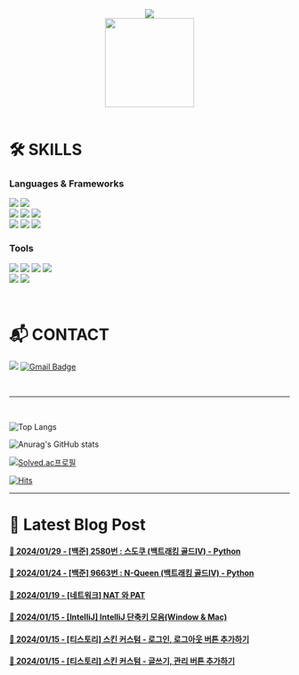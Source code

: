 
<div align="center"><img src="https://capsule-render.vercel.app/api?type=waving&color=0:41d1fe,100:fe84fe&height=250&section=header&text=SEO%20CHAEYEON&fontColor=ffffffCC&fontSize=60&fontAlignY=35&desc=ChaeYami&descSize=20&descAlign=70&descAlignY=53" /></div>
<div align="center"><img src="https://github.com/ChaeYami/ChaeYami/assets/120750451/7c8742a2-96f5-4f80-948f-fc5fc8afdcd2" width="160"/></div>

<br>  

# 🛠️ SKILLS
### Languages & Frameworks
<img src="https://img.shields.io/badge/python-3776AB?style=for-the-badge&logo=python&logoColor=white"> <img src="https://img.shields.io/badge/java-007396?style=for-the-badge&logo=java&logoColor=white">
<br>
<img src="https://img.shields.io/badge/django-092E20?style=for-the-badge&logo=django&logoColor=white">
<img src="https://img.shields.io/badge/spring-6DB33F?style=for-the-badge&logo=spring&logoColor=white">
<img src="https://img.shields.io/badge/spring%20boot-6DB33F?style=for-the-badge&logo=springboot&logoColor=white">
<br>
<img src="https://img.shields.io/badge/html5-E34F26?style=for-the-badge&logo=html5&logoColor=white">
<img src="https://img.shields.io/badge/css-1572B6?style=for-the-badge&logo=css3&logoColor=white">
<img src="https://img.shields.io/badge/javascript-F7DF1E?style=for-the-badge&logo=javascript&logoColor=black"> 
### Tools
<img src="https://img.shields.io/badge/github-181717?style=for-the-badge&logo=github&logoColor=white"> <img src="https://img.shields.io/badge/git-F05032?style=for-the-badge&logo=git&logoColor=white">
<img src ="https://img.shields.io/badge/Visual%20Studio%20Code-007ACC.svg?&style=for-the-badge&logo=Visual%20Studio%20Code&logoColor=white">
<img src ="https://img.shields.io/badge/intellij-000000.svg?&style=for-the-badge&logo=intellijidea&logoColor=white">
<br>
<img src ="https://img.shields.io/badge/notion-000000.svg?&style=for-the-badge&logo=notion&logoColor=white">
<img src ="https://img.shields.io/badge/obsidian-7C3AED.svg?&style=for-the-badge&logo=obsidian&logoColor=white">

<br>

# 📬 CONTACT
<a href="https://chaeyami.tistory.com/" target="_blank"><img src="https://img.shields.io/badge/Tistory-FF4785?style=for-the-badge&logo=tistory&logoColor=000000"></a>
[![Gmail Badge](https://img.shields.io/badge/Gmail-d14836?style=for-the-badge&logo=Gmail&logoColor=white&link=mailto:ssallyseo@gmail.com)](mailto:ssallyseo@gmail.com)

<br>

---

<br>

![Top Langs](https://github-readme-stats.vercel.app/api/top-langs/?username=ChaeYami&layout=compact&theme=material-palenight)
<br>

![Anurag's GitHub stats](https://github-readme-stats.vercel.app/api?username=ChaeYami&show_icons=true&theme=material-palenight)&nbsp;
<br>  

[![Solved.ac프로필](http://mazassumnida.wtf/api/v2/generate_badge?boj=codusseo)](https://solved.ac/codusseo)
<br>  

[![Hits](https://hits.seeyoufarm.com/api/count/incr/badge.svg?url=https%3A%2F%2Fgithub.com%2FChaeYami&count_bg=%23FF9EDE&title_bg=%23E1A3FF&icon=&icon_color=%23E7E7E7&title=hits&edge_flat=true)](https://hits.seeyoufarm.com)
<br>

---

# 📝 Latest Blog Post
#### <a href='https://chaeyami.tistory.com/224' target='_blank'>💜 2024/01/29 - [백준] 2580번 : 스도쿠 (백트래킹 골드Ⅳ) - Python</a> <br/>
#### <a href='https://chaeyami.tistory.com/221' target='_blank'>💜 2024/01/24 - [백준] 9663번 : N-Queen (백트래킹 골드Ⅳ) - Python</a> <br/>
#### <a href='https://chaeyami.tistory.com/220' target='_blank'>💜 2024/01/19 - [네트워크] NAT 와 PAT</a> <br/>
#### <a href='https://chaeyami.tistory.com/216' target='_blank'>💜 2024/01/15 - [IntelliJ] IntelliJ 단축키 모음(Window & Mac)</a> <br/>
#### <a href='https://chaeyami.tistory.com/214' target='_blank'>💜 2024/01/15 - [티스토리] 스킨 커스텀 - 로그인, 로그아웃 버튼 추가하기</a> <br/>
#### <a href='https://chaeyami.tistory.com/213' target='_blank'>💜 2024/01/15 - [티스토리] 스킨 커스텀 - 글쓰기, 관리 버튼 추가하기</a> <br/>
